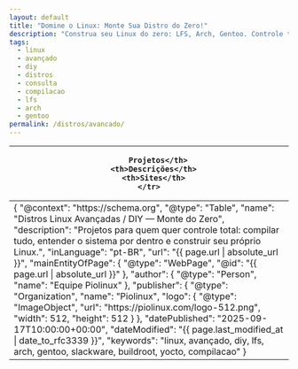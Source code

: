 ```yaml
---
layout: default
title: "Domine o Linux: Monte Sua Distro do Zero!"
description: "Construa seu Linux do zero: LFS, Arch, Gentoo. Controle total, performance máxima e aprendizado profundo!"
tags:
  - linux
  - avançado
  - diy
  - distros
  - consulta
  - compilacao
  - lfs
  - arch
  - gentoo
permalink: /distros/avancado/
---
```



<section>



  <table class="evergreen-table">
  <thead>
    <tr>
      <th>
      
        Projetos</th>
      <th>Descrições</th>
      <th>Sites</th>
    </tr>
  </thead>
  <tbody>
    <tr>
      <td data-label="
      
        Projeto"><strong>Linux From Scratch (LFS)</strong></td>
      <td data-label="Descrição">Guia passo a passo para construir seu Linux do zero, compilando cada componente.</td>
      <td data-label="Site"><a href="https://linuxfromscratch.org" target="_blank">linuxfromscratch.org</a></td>
    </tr>
    <tr>
      <td data-label="
      
        Projeto"><strong>Arch Linux:</strong></td>
      <td data-label="Descrição">Instalação manual e configuração total. Sua wiki é a melhor documentação Linux do mundo.</td>
      <td data-label="Site"><a href="https://archlinux.org" target="_blank">archlinux.org</a></td>
    </tr>
    <tr>
      <td data-label="
      
        Projeto"><strong>Gentoo:</strong></td>
      <td data-label="Descrição">Tudo é compilado do source para sua máquina. Performance e controle máximos.</td>
      <td data-label="Site"><a href="https://gentoo.org" target="_blank">gentoo.org</a></td>
    </tr>
    <tr>
      <td data-label="
      
        Projeto"><strong>Slackware:</strong></td>
      <td data-label="Descrição">Distro Linux bem antiga, com uma documentação que explica tudo direito. É simples, direta e sem firula.</td>
      <td data-label="Site"><a href="http://www.slackware.com" target="_blank">slackware.com</a></td>
    </tr>
    <tr>
      <td data-label="
      
        Projeto"><strong>Buildroot:</strong></td>
      <td data-label="Descrição">Uma ferramenta pra criar sistemas Linux bem compactos e totalmente do seu jeito, pra usar em dispositivos embarcados. Treinamento de 3 dias  para engenheiros que possuem conhecimento de Linux.</td>
      <td data-label="Site"><a href="https://buildroot.org" target="_blank">buildroot.org</a></td>
    </tr>
    <tr>
      <td data-label="
      
        Projeto"><strong>Yocto Project:</strong></td>
      <td data-label="Descrição">Framework profissional para criar distribuições Linux customizadas (IoT, industrial, etc).</td>
      <td data-label="Site"><a href="https://yoctoproject.org" target="_blank">yoctoproject.org</a></td>
    </tr>
  </tbody>
</table>


</section>



<script type="application/ld+json">
{
  "@context": "https://schema.org",
  "@type": "Table",
  "name": "Distros Linux Avançadas / DIY — Monte do Zero",
  "description": "Projetos para quem quer controle total: compilar tudo, entender o sistema por dentro e construir seu próprio Linux.",
  "inLanguage": "pt-BR",
  "url": "{{ page.url | absolute_url }}",
  "mainEntityOfPage": {
    "@type": "WebPage",
    "@id": "{{ page.url | absolute_url }}"
  },
  "author": {
    "@type": "Person",
    "name": "Equipe Piolinux"
  },
  "publisher": {
    "@type": "Organization",
    "name": "Piolinux",
    "logo": {
      "@type": "ImageObject",
      "url": "https://piolinux.com/logo-512.png",
      "width": 512,
      "height": 512
    }
  },
  "datePublished": "2025-09-17T10:00:00+00:00",
  "dateModified": "{{ page.last_modified_at | date_to_rfc3339 }}",
  "keywords": "linux, avançado, diy, lfs, arch, gentoo, slackware, buildroot, yocto, compilacao"
}
</script>


